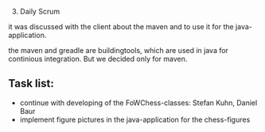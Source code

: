 3. Daily Scrum

it was discussed with the client about the maven and to use it for the java-application.

the maven and greadle are buildingtools, which are used in java for continious integration.
But we decided only for maven.

Task list:
----------
- continue with developing of the FoWChess-classes: Stefan Kuhn, Daniel Baur
- implement figure pictures in the java-application for the chess-figures
